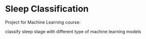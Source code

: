 # Sleep Classification
Project for Machine Learning course:

classify sleep stage with different type of machine learning models
